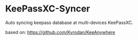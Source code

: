 # KeePassXC-Syncer
Auto syncing keepass database at multi-devices KeePassXC.

based on:  https://github.com/Kyrodan/KeeAnywhere
